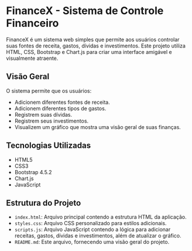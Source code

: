 # FinanceX - Sistema de Controle Financeiro

FinanceX é um sistema web simples que permite aos usuários controlar suas fontes de receita, gastos, dívidas e investimentos. Este projeto utiliza HTML, CSS, Bootstrap e Chart.js para criar uma interface amigável e visualmente atraente.

## Visão Geral

O sistema permite que os usuários:
- Adicionem diferentes fontes de receita.
- Adicionem diferentes tipos de gastos.
- Registrem suas dívidas.
- Registrem seus investimentos.
- Visualizem um gráfico que mostra uma visão geral de suas finanças.

## Tecnologias Utilizadas

- HTML5
- CSS3
- Bootstrap 4.5.2
- Chart.js
- JavaScript

## Estrutura do Projeto

- `index.html`: Arquivo principal contendo a estrutura HTML da aplicação.
- `styles.css`: Arquivo CSS personalizado para estilos adicionais.
- `scripts.js`: Arquivo JavaScript contendo a lógica para adicionar receitas, gastos, dívidas e investimentos, além de atualizar o gráfico.
- `README.md`: Este arquivo, fornecendo uma visão geral do projeto.

